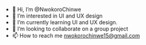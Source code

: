 - 👋 Hi, I’m @NwokoroChinwe
- 👀 I’m interested in UI and UX design 
- 🌱 I’m currently learning UI and UX design. 
- 💞️ I’m looking to collaborate on a group project 
- 📫 How to reach me nwokorochinwe15@gmail.com

<!---
NwokoroChinwe/NwokoroChinwe is a ✨ special ✨ repository because its `README.md` (this file) appears on your GitHub profile.
You can click the Preview link to take a look at your changes.
--->
